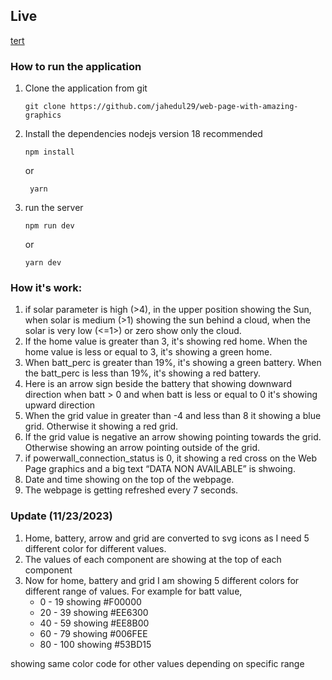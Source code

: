 ## Live

[tert](sdfdf)

### How to run the application

1. Clone the application from git

   ```
   git clone https://github.com/jahedul29/web-page-with-amazing-graphics
   ```

2. Install the dependencies
   nodejs version 18 recommended
   ```
   npm install
   ```
   or
   ```
    yarn
   ```
3. run the server
   ```
   npm run dev
   ```
   or
   ```
   yarn dev
   ```

### How it's work:

1. if solar parameter is high (>4), in the upper position showing the Sun, when solar is medium (>1) showing the sun behind a cloud, when the solar is very low (<=1>) or zero show only the cloud.
2. If the home value is greater than 3, it's showing red home. When the home value is less or equal to 3, it's showing a green home.
3. When batt_perc is greater than 19%, it's showing a green battery. When the batt_perc is less than 19%, it's showing a red battery.
4. Here is an arrow sign beside the battery that showing downward direction when batt > 0 and when batt is less or equal to 0 it's showing upward direction
5. When the grid value in greater than -4 and less than 8 it showing a blue grid. Otherwise it showing a red grid.
6. If the grid value is negative an arrow showing pointing towards the grid. Otherwise showing an arrow pointing outside of the grid.
7. if powerwall_connection_status is 0, it showing a red cross on the Web Page graphics and a big text “DATA NON AVAILABLE” is shwoing.
8. Date and time showing on the top of the webpage.
9. The webpage is getting refreshed every 7 seconds.

### Update (11/23/2023)

1. Home, battery, arrow and grid are converted to svg icons as I need 5 different color for different values.
2. The values of each component are showing at the top of each component
3. Now for home, battery and grid I am showing 5 different colors for different range of values. For example for batt value,
   - 0 - 19 showing #F00000
   - 20 - 39 showing #EE6300
   - 40 - 59 showing #EE8B00
   - 60 - 79 showing #006FEE
   - 80 - 100 showing #53BD15

showing same color code for other values depending on specific range
